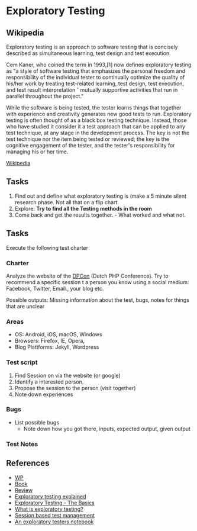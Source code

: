 # Exploratory Testing

## Wikipedia

Exploratory testing is an approach to software testing that is concisely described as simultaneous learning, test design and test execution.

Cem Kaner, who coined the term in 1993,[1] now defines exploratory testing as "a style of software testing that emphasizes the personal freedom and responsibility of the individual tester to continually optimize the quality of his/her work by treating test-related learning, test design, test execution, and test result interpretation ˘ mutually supportive activities that run in parallel throughout the project."

While the software is being tested, the tester learns things that together with experience and creativity generates new good tests to run. Exploratory testing is often thought of as a black box testing technique. Instead, those who have studied it consider it a test approach that can be applied to any test technique, at any stage in the development process. The key is not the test technique nor the item being tested or reviewed; the key is the cognitive engagement of the tester, and the tester's responsibility for managing his or her time.

[Wikipedia](https://en.wikipedia.org/wiki/Exploratory_testing)

## Tasks

1. Find out and define what exploratory testing is (make a 5 minute silent research phase. Not all that on a flip chart.
2. Explore: **Try to find all the Testing methods in the room**
3. Come back and get the results together. - What worked and what not.

## Tasks

Execute the following test charter

### Charter
Analyze the website of the [DPCon](http://www.phpconference.nl/schedule) (Dutch PHP Conference). Try to recommend a specific session t a person you know using a social medium: Facebook, Twitter, Email., your blog etc.

Possible outputs: Missing information about the test, bugs, notes for things that are unclear

### Areas

* OS: Android, iOS, macOS, Windows
* Browsers: Firefox, IE, Opera,
* Blog Plattforms: Jekyll, Wordpress

### Test script

1. Find Session on via the website (or google)
2. Identify a interested person.
3. Propose the session to the person (visit together)
4. Note down experiences

### Bugs

* List possible bugs
  * Note down how you got there, inputs, expected output, given output

### Test Notes

## References

* [WP](https://en.wikipedia.org/wiki/Exploratory_testing)
* [Book](http://www.amazon.com/Exploratory-Software-Testing-Tricks-Techniques/dp/0321636414)
* [Review](http://about98percentdone.blogspot.de/2014/01/exploratory-software-testing-tips.html)
* [Exploratory testing explained](https://www.satisfice.com/articles/et-article.pdf)
* [Exploratory Testing - The Basics](https://university.utest.com/exploratory-testing-the-basics/)
* [What is exploratory testing?](http://istqbexamcertification.com/what-is-exploratory-testing-in-software-testing/)
* [Session based test management](http://www.satisfice.com/articles/sbtm.pdf)
* [An exploratory testers notebook](http://www.developsense.com/presentations/2007-10-PNSQC-AnExploratoryTestersNotebook.pdf)
